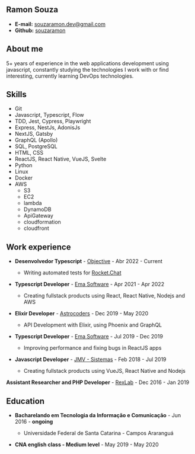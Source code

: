 ## Ramon Souza

- **E-mail:** souzaramon.dev@gmail.com<br>
- **Github:** [souzaramon](https://github.com/souzaramon)

## About me

5+ years of experience in the web applications development using javascript, constantly studying the technologies I work with or find interesting, currently learning DevOps technologies.

## Skills

- Git
- Javascript, Typescript, Flow
- TDD, Jest, Cypress, Playwright
- Express, NestJs, AdonisJs
- NextJS, Gatsby
- GraphQL (Apollo)
- SQL, PostgreSQL
- HTML, CSS
- ReactJS, React Native, VueJS, Svelte
- Python
- Linux
- Docker
- AWS
  - S3
  - EC2
  - lambda
  - DynamoDB
  - ApiGateway
  - cloudformation
  - cloudfront

## Work experience

- **Desenvolvedor Typescript** - [Objective](https://www.objective.com.br/) - Abr 2022 - Current
  - Writing automated tests for [Rocket.Chat](https://rocket.chat/)

- **Typescript Developer** - [Ema Software](https://ema.net.br/) - Apr 2021 - Apr 2022
  - Creating fullstack products using React, React Native, Nodejs and AWS

- **Elixir Developer** - [Astrocoders](https://astrocoders.com/) - Dec 2019 - May 2020
  - API Development with Elixir, using Phoenix and GraphQL

- **Typescript Developer** - [Ema Software](https://ema.net.br/) - Jul 2019 - Dec 2019
  - Improving performance and fixing bugs in ReactJS apps

- **Javascript Developer** - [JMV - Sistemas](sgap.com.br) - Feb 2018 - Jul 2019
  - Creating fullstack products using VueJS, React Native and Nodejs

**Assistant Researcher and PHP Developer** - [RexLab](rexlab.ufsc.br) - Dec 2016 - Jan 2019

## Education

- **Bacharelando em Tecnologia da Informação e Comunicação** - Jun 2016 - **ongoing**
  - Universidade Federal de Santa Catarina - Campos Araranguá

- **CNA english class - Medium level** - May 2019 - May 2020
